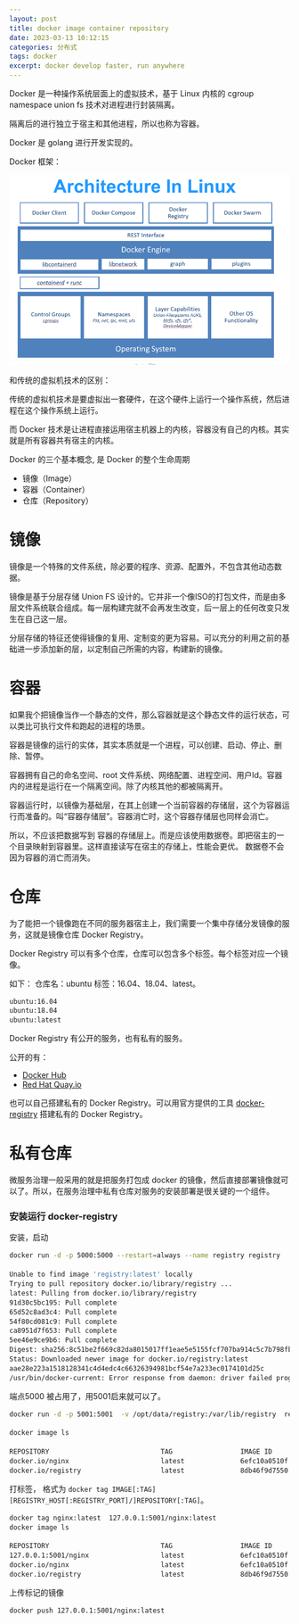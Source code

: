```yaml
---
layout: post
title: docker image container repository 
date: 2023-03-13 10:12:15
categories: 分布式
tags: docker 
excerpt: docker develop faster, run anywhere
---
```


Docker 是一种操作系统层面上的虚拟技术，基于 Linux 内核的 cgroup namespace union fs 技术对进程进行封装隔离。 

隔离后的进行独立于宿主和其他进程，所以也称为容器。

Docker 是 golang 进行开发实现的。

Docker 框架：

![](/assets/docker/docker-2023-04-25-19-42-49.png)


和传统的虚拟机技术的区别：

传统的虚拟机技术是要虚拟出一套硬件，在这个硬件上运行一个操作系统，然后进程在这个操作系统上运行。

而 Docker 技术是让进程直接运用宿主机器上的内核，容器没有自己的内核。其实就是所有容器共有宿主的内核。 


Docker 的三个基本概念,  是 Docker 的整个生命周期

- 镜像（Image）
- 容器（Container）
- 仓库（Repository）


# 镜像

镜像是一个特殊的文件系统，除必要的程序、资源、配置外，不包含其他动态数据。

镜像是基于分层存储 Union FS 设计的。它并非一个像ISO的打包文件，而是由多层文件系统联合组成。每一层构建完就不会再发生改变，后一层上的任何改变只发生在自己这一层。

分层存储的特征还使得镜像的复用、定制变的更为容易。可以充分的利用之前的基础进一步添加新的层，以定制自己所需的内容，构建新的镜像。

# 容器

如果我个把镜像当作一个静态的文件，那么容器就是这个静态文件的运行状态，可以类比可执行文件和跑起的进程的场景。

容器是镜像的运行的实体，其实本质就是一个进程，可以创建、启动、停止、删除、暂停。

容器拥有自己的命名空间、root 文件系统、网络配置、进程空间、用户Id。容器内的进程是运行在一个隔离空间。除了内核其他的都被隔离开。 

容器运行时，以镜像为基础层，在其上创建一个当前容器的存储层，这个为容器运行而准备的。叫“容器存储层”。容器消亡时，这个容器存储层也同样会消亡。 

所以，不应该把数据写到 容器的存储层上。而是应该使用数据卷。即把宿主的一个目录映射到容器里。这样直接读写在宿主的存储上，性能会更优。 数据卷不会因为容器的消亡而消失。 

# 仓库

为了能把一个镜像跑在不同的服务器宿主上，我们需要一个集中存储分发镜像的服务，这就是镜像仓库 Docker Registry。

Docker Registry 可以有多个仓库，仓库可以包含多个标签。每个标签对应一个镜像。

如下： 仓库名：ubuntu 标签：16.04、18.04、latest。
```txt 
ubuntu:16.04
ubuntu:18.04
ubuntu:latest
```
Docker Registry 有公开的服务，也有私有的服务。 

公开的有： 
- [Docker Hub](https://hub.docker.com/)
- [Red Hat Quay.io](https://quay.io/repository/)


也可以自己搭建私有的 Docker Registry。可以用官方提供的工具 [docker-registry](https://docs.docker.com/registry/) 搭建私有的 Docker Registry。

# 私有仓库

微服务治理一般采用的就是把服务打包成 docker 的镜像，然后直接部署镜像就可以了。所以，在服务治理中私有仓库对服务的安装部署是很关键的一个组件。 

### 安装运行 docker-registry

安装，启动

```sh
docker run -d -p 5000:5000 --restart=always --name registry registry

Unable to find image 'registry:latest' locally
Trying to pull repository docker.io/library/registry ...
latest: Pulling from docker.io/library/registry
91d30c5bc195: Pull complete
65d52c8ad3c4: Pull complete
54f80cd081c9: Pull complete
ca8951d7f653: Pull complete
5ee46e9ce9b6: Pull complete
Digest: sha256:8c51be2f669c82da8015017ff1eae5e5155fcf707ba914c5c7b798fbeb03b50c
Status: Downloaded newer image for docker.io/registry:latest
aae28e223a1518128341c4d4edc4c66326394981bcf54e7a233ec0174101d25c
/usr/bin/docker-current: Error response from daemon: driver failed programming external connectivity on endpoint registry (4fb7ad57ddc83f7bc7aa14ae4de582819cf07d9394ac3d89290cb3d4a8a69ee2): Error starting userland proxy: listen tcp 0.0.0.0:5000: bind: address already in use.
```

端点5000 被占用了，用5001启来就可以了。

```sh 
docker run -d -p 5001:5001  -v /opt/data/registry:/var/lib/registry  registry

docker image ls

REPOSITORY                            TAG                 IMAGE ID            CREATED             SIZE
docker.io/nginx                       latest              6efc10a0510f        2 weeks ago         142 MB
docker.io/registry                    latest              8db46f9d7550        4 weeks ago         24.2 MB
```

打标签， 格式为 `docker tag IMAGE[:TAG] [REGISTRY_HOST[:REGISTRY_PORT]/]REPOSITORY[:TAG]`。

```sh
docker tag nginx:latest  127.0.0.1:5001/nginx:latest
docker image ls

REPOSITORY                            TAG                 IMAGE ID            CREATED             SIZE
127.0.0.1:5001/nginx                  latest              6efc10a0510f        2 weeks ago         142 MB
docker.io/nginx                       latest              6efc10a0510f        2 weeks ago         142 MB
docker.io/registry                    latest              8db46f9d7550        4 weeks ago         24.2 MB

```

上传标记的镜像

```sh
docker push 127.0.0.1:5001/nginx:latest


``` 



